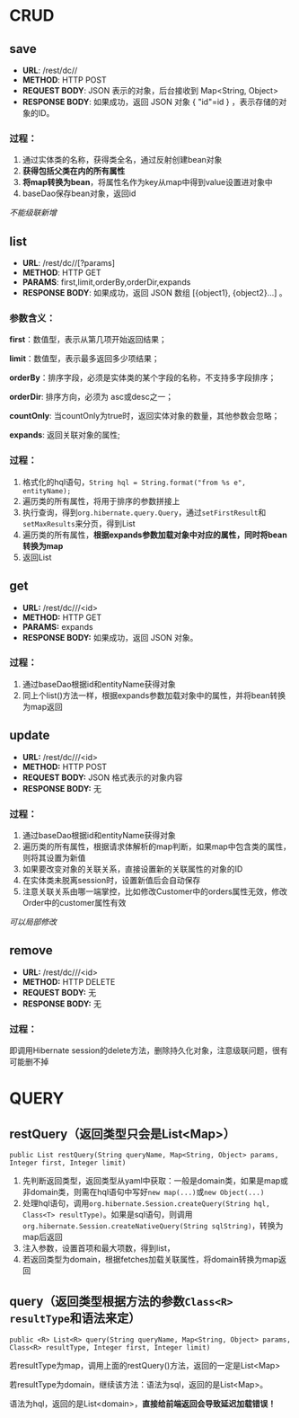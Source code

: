 # CRUD

## save
- **URL**: /rest/dc/<dataset-name>/<entity-name>
- **METHOD**: HTTP POST
- **REQUEST BODY**: JSON 表示的对象，后台接收到 Map<String, Object>
- **RESPONSE BODY**: 如果成功，返回 JSON 对象  { "id"=id } ，表示存储的对象的ID。

### 过程：

1. 通过实体类的名称，获得类全名，通过反射创建bean对象
2. **获得包括父类在内的所有属性**
3. **将map转换为bean**，将属性名作为key从map中得到value设置进对象中
4. baseDao保存bean对象，返回id

*不能级联新增*

## list
- **URL**: /rest/dc/<dataset-name>/<entity-name>[?params]
- **METHOD**: HTTP GET
- **PARAMS**: first,limit,orderBy,orderDir,expands
- **RESPONSE BODY**: 如果成功，返回 JSON 数组  [{object1}, {object2}...] 。

### 参数含义：

**first**：数值型，表示从第几项开始返回结果；

**limit**：数值型，表示最多返回多少项结果；

**orderBy**：排序字段，必须是实体类的某个字段的名称，不支持多字段排序；

**orderDir**: 排序方向，必须为 asc或desc之一；

**countOnly**: 当countOnly为true时，返回实体对象的数量，其他参数会忽略；

**expands**: 返回关联对象的属性;

### 过程：
1. 格式化的hql语句，`String hql = String.format("from %s e", entityName);`
2. 遍历类的所有属性，将用于排序的参数拼接上
3. 执行查询，得到`org.hibernate.query.Query`，通过`setFirstResult`和`setMaxResults`来分页，得到List<Bean>
4. 遍历类的所有属性，**根据expands参数加载对象中对应的属性，同时将bean转换为map**
5. 返回List<Map>

## get
- **URL:** /rest/dc/<dataset-name>/<entity-name>/<id\>
- **METHOD:** HTTP GET
- **PARAMS:** expands
- **RESPONSE BODY:** 如果成功，返回 JSON 对象。

### 过程：
1. 通过baseDao根据id和entityName获得对象
2. 同上个list()方法一样，根据expands参数加载对象中的属性，并将bean转换为map返回

## update
- **URL:** /rest/dc/<dataset-name>/<entity-name>/<id\>
- **METHOD:** HTTP POST
- **REQUEST BODY:** JSON 格式表示的对象内容
- **RESPONSE BODY:** 无

### 过程：
1. 通过baseDao根据id和entityName获得对象
2. 遍历类的所有属性，根据请求体解析的map判断，如果map中包含类的属性，则将其设置为新值
3. 如果要改变对象的关联关系，直接设置新的关联属性的对象的ID
3. 在实体类未脱离session时，设置新值后会自动保存
4. 注意关联关系由哪一端掌控，比如修改Customer中的orders属性无效，修改Order中的customer属性有效

*可以局部修改*

## remove
- **URL:** /rest/dc/<dataset-name>/<entity-name>/<id\>
- **METHOD:** HTTP DELETE
- **REQUEST BODY:** 无
- **RESPONSE BODY:** 无

### 过程：
即调用Hibernate session的delete方法，删除持久化对象，注意级联问题，很有可能删不掉

# QUERY

## restQuery（返回类型只会是List<Map\>）
`public List restQuery(String queryName, Map<String, Object> params, Integer first, Integer limit)`

1. 先判断返回类型，返回类型从yaml中获取：一般是domain类，如果是map或非domain类，则需在hql语句中写好`new map(...)`或`new Object(...)`
2. 处理hql语句，调用`org.hibernate.Session.createQuery(String hql, Class<T> resultType)`。如果是sql语句，则调用`org.hibernate.Session.createNativeQuery(String sqlString)`，转换为map后返回
3. 注入参数，设置首项和最大项数，得到list，
4. 若返回类型为domain，根据fetches加载关联属性，将domain转换为map返回

## query（返回类型根据方法的参数`Class<R> resultType`和语法来定）
`public <R> List<R> query(String queryName, Map<String, Object> params, Class<R> resultType, Integer first, Integer limit)`



若resultType为map，调用上面的restQuery()方法，返回的一定是List<Map\>

若resultType为domain，继续该方法：语法为sql，返回的是List<Map\>。

语法为hql，返回的是List<domain\>，**直接给前端返回会导致延迟加载错误！**

